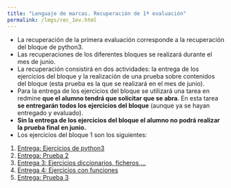 ```yaml
---
title: "Lenguaje de marcas. Recuperación de 1ª evaluación"
permalink: /lmgs/rec_1ev.html
---
```


* La recuperación de la primera evaluación corresponde a la recuperación del bloque de python3.
* Las recuperaciones de los diferentes bloques se realizará durante el mes de junio.
* La recuperación consistirá en dos actividades: la entrega de los ejercicios del bloque y la realización de una prueba sobre contenidos del bloque (esta prueba es la que se realizará en el mes de junio).
* Para la entrega de los ejercicios del bloque se utilizará una tarea en redmine **que el alumno tendrá que solicitar que se abra**. En esta tarea **se entregarán todos los ejercicios del bloque** (aunque ya se hayan entregado y evaluado).
* **Sin la entrega de los ejercicios del bloque el alumno no podrá realizar la prueba final en junio.**
* Los ejercicios del bloque 1 son los siguientes:

1. [Entrega: Ejercicios de python3](https://fp.josedomingo.org/lmgs/u02/entrega.html)
2. [Entrega: Prueba 2](https://dit.gonzalonazareno.org/moodle/pluginfile.php/19693/mod_assign/introattachment/0/prueba2.pdf?forcedownload=1)
3. [Entrega 3: Ejercicios diccionarios, ficheros,...](https://fp.josedomingo.org/lmgs/u02/entrega3.html)
4. [Entrega 4: Ejercicios con funciones](https://fp.josedomingo.org/lmgs/u02/entrega4.html)
5. [Entrega: Prueba 3](https://dit.gonzalonazareno.org/moodle/pluginfile.php/20025/mod_assign/introattachment/0/Prueba3_recuperacion.pdf?forcedownload=1)
